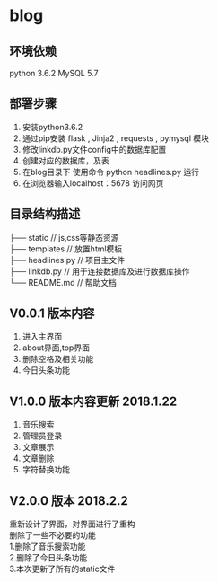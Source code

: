 blog
===========================

## 环境依赖
python 3.6.2
MySQL 5.7

## 部署步骤
1. 安装python3.6.2
2. 通过pip安装 flask , Jinja2 , requests , pymysql 模块
3. 修改linkdb.py文件config中的数据库配置
4. 创建对应的数据库，及表
5. 在blog目录下 使用命令 python headlines.py 运行
6. 在浏览器输入localhost：5678 访问网页


## 目录结构描述 <br/>
├── static                      // js,css等静态资源 <br/>
├── templates                   // 放置html模板 <br/>
├── headlines.py                // 项目主文件 <br/>
├── linkdb.py                   // 用于连接数据库及进行数据库操作 <br/>
└── README.md                   // 帮助文档 <br/>

## V0.0.1 版本内容
1. 进入主界面 
2. about界面,top界面
3. 删除空格及相关功能 
4. 今日头条功能

## V1.0.0 版本内容更新 2018.1.22
1. 音乐搜索          
2. 管理员登录       
3. 文章展示         
4. 文章删除	        
5. 字符替换功能    

## V2.0.0 版本 2018.2.2
重新设计了界面，对界面进行了重构 <br/>
删除了一些不必要的功能 <br/>
1.删除了音乐搜索功能 <br/>
2.删除了今日头条功能 <br/>
3.本次更新了所有的static文件 <br/>
